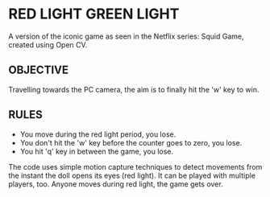 #  RED LIGHT GREEN LIGHT
A version of the iconic game as seen in the Netflix series: Squid Game, created using Open CV.

## OBJECTIVE
Travelling towards the PC camera, the aim is to finally hit the 'w' key to win.

## RULES
- You move during the red light period, you lose.
- You don't hit the 'w' key before the counter goes to zero, you lose.
- You hit 'q' key in between the game, you lose.

The code uses simple motion capture techniques to detect movements from the instant the doll opens its eyes (red light). 
It can be played with multiple players, too. Anyone moves during red light, the game gets over.

